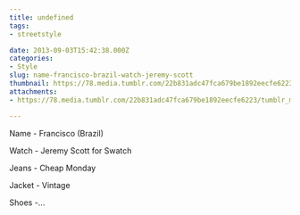 ```yaml
---
title: undefined
tags:
- streetstyle

date: 2013-09-03T15:42:38.000Z
categories:
- Style
slug: name-francisco-brazil-watch-jeremy-scott
thumbnail: https://78.media.tumblr.com/22b831adc47fca679be1892eecfe6223/tumblr_msi3ctTFqI1rhrm24o1_540.jpg
attachments:
- https://78.media.tumblr.com/22b831adc47fca679be1892eecfe6223/tumblr_msi3ctTFqI1rhrm24o1_1280.jpg

---
```


Name - Francisco (Brazil) 

  Watch - Jeremy Scott for Swatch 

  Jeans -  Cheap Monday 

  Jacket - Vintage 

  Shoes -...
